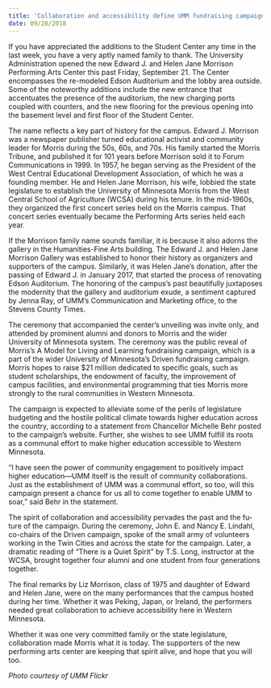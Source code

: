 ```yaml
---
title: 'Collaboration and accessibility define UMM fundraising campaign'
date: 09/28/2018
---
```


If you have appreciated the additions to the Student Center any time in the last week, you have a very aptly named family to thank.
The University Administration opened the new Edward J. and Helen Jane Morrison Performing Arts Center this past Friday, September 21. The Center encompasses the re-modeled Edson Auditorium and the lobby area outside. Some of the noteworthy additions include the new entrance that accentuates the presence of the auditorium, the new charging ports coupled with counters, and the new flooring for the previous opening into the basement level and first floor of the Student Center.

The name reflects a key part of history for the campus. Edward J. Morrison was a newspaper publisher turned educational activist and community leader for Morris during the 50s, 60s, and 70s. His family started the Morris Tribune, and published it for 101 years before Morrison sold it to Forum Communications in 1999. In 1957, he began serving as the President of the West Central Educational Development Association, of which he was a founding member. He and Helen Jane Morrison, his wife, lobbied the state legislature to establish the University of Minnesota Morris from the West Central School of Agriculture (WCSA) during his tenure. In the mid-1960s, they organized the first concert series held on the Morris campus. That concert series eventually became the Performing Arts series held each year. 

If the Morrison family name sounds familiar, it is because it also adorns the gallery in the Humanities-Fine Arts building. The Edward J. and Helen Jane Morrison Gallery was established to honor their history as organizers and supporters of the campus. Similarly, it was Helen Jane’s donation, after the passing of Edward J. in January 2017, that started the process of renovating Edson Auditorium. The honoring of the campus’s past beautifully juxtaposes the modernity that the gallery and auditorium exude, a sentiment captured by Jenna Ray, of UMM’s Communication and Marketing office, to the Stevens County Times. 

The ceremony that accompanied the center’s unveiling was invite only, and attended by prominent alumni and donors to Morris and the wider University of Minnesota system. The ceremony was the public reveal of Morris’s A Model for Living and Learning fundraising campaign, which is a part of the wider University of Minnesota’s Driven fundraising campaign. Morris hopes to raise $21 million dedicated to specific goals, such as student scholarships, the endowment of faculty, the improvement of campus facilities, and environmental programming that ties Morris more strongly to the rural communities in Western Minnesota.

The campaign is expected to alleviate some of the perils of legislature budgeting and the hostile political climate towards higher education across the country, according to a statement from Chancellor Michelle Behr posted to the campaign’s website. Further, she wishes to see UMM fulfill its roots as a communal effort to make higher education accessible to Western Minnesota.

“I have seen the power of community engagement to positively impact higher education—UMM itself is the result of community collaborations. Just as the establishment of UMM was a communal effort, so too, will this campaign present a chance for us all to come together to enable UMM to soar,” said Behr in the statement.

The spirit of collaboration and accessibility pervades the past and the fu- ture of the campaign. During the ceremony, John E. and Nancy E. Lindahl, co-chairs of the Driven campaign, spoke of the small army of volunteers working in the Twin Cities and across the state for the campaign. Later, a dramatic reading of “There is a Quiet Spirit” by T.S. Long, instructor at the WCSA, brought together four alumni and one student from four generations together.

The final remarks by Liz Morrison, class of 1975 and daughter of Edward and Helen Jane, were on the many performances that the campus hosted during her time. Whether it was Peking, Japan, or Ireland, the performers needed great collaboration to achieve accessibility here in Western Minnesota.

Whether it was one very committed family or the state legislature, collaboration made Morris what it is today. The supporters of the new performing arts center are keeping that spirit alive, and hope that you will too.

_Photo courtesy of UMM Flickr_